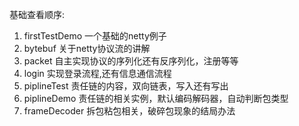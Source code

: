 基础查看顺序:
1. firstTestDemo 一个基础的netty例子
2. bytebuf 关于netty协议流的讲解
3. packet 自主实现协议的序列化还有反序列化，注册等等
4. login 实现登录流程,还有信息通信流程
5. piplineTest 责任链的内容，双向链表，写入还有写出
6. piplineDemo 责任链的相关实例，默认编码解码器，自动判断包类型
7. frameDecoder 拆包粘包相关，破碎包现象的结局办法